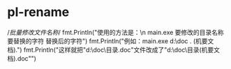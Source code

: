 # pl-rename
/*批量修改文件名称*/
		fmt.Println("使用的方法是：\n main.exe 要修改的目录名称 要替换的字符 替换后的字符")
		fmt.Println("例如：main.exe d:\\doc . (机要文档).")
		fmt.Println("这样就把\"d:\\doc\\目录.doc\"文件改成了\"d:\\doc\\目录(机要文档).doc\"")
